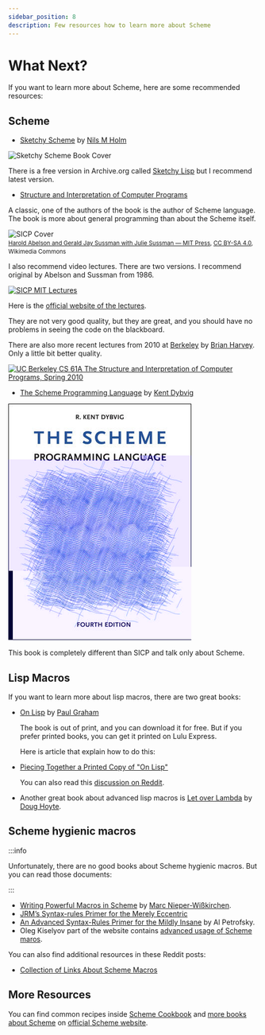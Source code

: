 ```yaml
---
sidebar_position: 8
description: Few resources how to learn more about Scheme
---
```


# What Next?

If you want to learn more about Scheme, here are some recommended resources:

## Scheme

* [Sketchy Scheme](https://www.t3x.org/sketchy/) by [Nils M Holm](https://www.t3x.org/)

![Sketchy Scheme Book Cover](./img/sketchy-scheme.png)

There is a free version in Archive.org called [Sketchy Lisp](https://archive.org/details/sketchy-lisp) but I recommend latest version.

* [Structure and Interpretation of Computer Programs](https://web.mit.edu/6.001/6.037/sicp.pdf)

A classic, one of the authors of the book is the author of Scheme language. The book is more about
general programming than about the Scheme itself.

![SICP Cover](./img/SICP-cover.jpg)<br/>
<small><a href="https://commons.wikimedia.org/wiki/File:SICP_cover.jpg">Harold Abelson and Gerald Jay Sussman with Julie Sussman — MIT Press</a>, <a href="https://creativecommons.org/licenses/by-sa/4.0">CC BY-SA 4.0</a>, Wikimedia Commons</small>

I also recommend video lectures. There are two versions. I recommend original by Abelson and Sussman from 1986.

[![SICP MIT Lectures](./img/SICP-lectures.jpg)](https://www.youtube.com/playlist?list=PLB63C06FAF154F047)

Here is the [official website of the lectures](https://groups.csail.mit.edu/mac/classes/6.001/abelson-sussman-lectures/).

They are not very good quality, but they are great, and you should have no problems in seeing the
code on the blackboard.

There are also more recent lectures from 2010 at [Berkeley](https://www.berkeley.edu/) by
[Brian Harvey](https://people.eecs.berkeley.edu/~bh/).  Only a little bit better quality.

[![UC Berkeley CS 61A The Structure and Interpretation of Computer Programs, Spring 2010](./img/SCIP-lectures-berkley.jpg)](https://www.youtube.com/playlist?list=PLhMnuBfGeCDNgVzLPxF9o5UNKG1b-LFY9)

* [The Scheme Programming Language](https://www.scheme.com/tspl4/) by
[Kent Dybvig](https://en.wikipedia.org/wiki/R._Kent_Dybvig)

![The Scheme Programming Language Cover](./img/scheme-programming.jpg)

This book is completely different than SICP and talk only about Scheme.

## Lisp Macros

If you want to learn more about lisp macros, there are two great books:

* [On Lisp](https://www.paulgraham.com/onlisp.html) by [Paul Graham](https://www.paulgraham.com)

  The book is out of print, and you can download it for free. But if you prefer printed books, you
  can get it printed on Lulu Express.

  Here is article that explain how to do this:

* [Piecing Together a Printed Copy of "On Lisp"](https://www.lurklurk.org/onlisp/onlisp.html)

  You can also read this [discussion on
  Reddit](https://www.reddit.com/r/lisp/comments/l71amc/on_lisp_paperback_replica/).

* Another great book about advanced lisp macros is [Let over Lambda](https://letoverlambda.com/) by
  [Doug Hoyte](https://hoytech.com/).


## Scheme hygienic macros

:::info

Unfortunately, there are no good books about Scheme hygienic macros.  But you can read
those documents:

:::

* [Writing Powerful Macros in Scheme](https://github.com/mnieper/scheme-macros) by [Marc
Nieper-Wißkirchen](https://github.com/mnieper).
* [JRM’s Syntax-rules Primer for the Merely Eccentric](http://www.phyast.pitt.edu/~micheles/syntax-rules.pdf)
* [An Advanced Syntax-Rules Primer for the Mildly Insane](https://www.eighty-twenty.org/~tonyg/Darcs/macromod/doc/reference/petrofsky/petrofsky-advanced-syntax-rules-primer-for-the-mildly-insane.txt) by Al Petrofsky.
* Oleg Kiselyov part of the website contains [advanced usage of Scheme maros](https://okmij.org/ftp/Scheme/macros.html).

You can also find additional resources in these Reddit posts:
* [Collection of Links About Scheme Macros](https://www.reddit.com/r/scheme/comments/3chowf/collection_of_links_about_scheme_macros/)

## More Resources
You can find common recipes inside [Scheme Cookbook](https://cookbook.scheme.org/) and [more books
about Scheme](https://books.scheme.org/) on [official Scheme website](https://www.scheme.org/).
